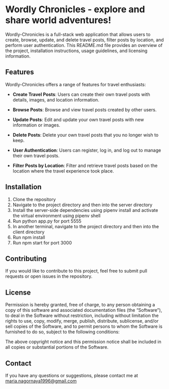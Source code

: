 # Wordly Chronicles - explore and share world adventures!

Wordly-Chronicles is a full-stack web application that allows users to create, browse, update, and delete travel posts, filter posts by location, and perform user authentication. This README.md file provides an overview of the project, installation instructions, usage guidelines, and licensing information.

## Features
Wordly-Chronicles offers a range of features for travel enthusiasts:

- **Create Travel Posts**: Users can create their own travel posts with details, images, and location information.

- **Browse Posts**: Browse and view travel posts created by other users.

- **Update Posts**: Edit and update your own travel posts with new information or images.

- **Delete Posts**: Delete your own travel posts that you no longer wish to keep.

- **User Authentication**: Users can register, log in, and log out to manage their own travel posts.

- **Filter Posts by Location**: Filter and retrieve travel posts based on the location where the travel experience took place.


## Installation
1. Clone the repository
2. Navigate to the project directory and then into the server directory
3. Install the server-side dependencies using pipenv install and activate the virtual environment using pipenv shell
4. Run python app.py for port 5555
5. In another terminal, navigate to the project directory and then into the client directory
6. Run npm install
7. Run npm start for port 3000


## Contributing
If you would like to contribute to this project, feel free to submit pull requests or open issues in the repository.

## License
Permission is hereby granted, free of charge, to any person obtaining a copy of this software and associated documentation files (the “Software”), to deal in the Software without restriction, including without limitation the rights to use, copy, modify, merge, publish, distribute, sublicense, and/or sell copies of the Software, and to permit persons to whom the Software is furnished to do so, subject to the following conditions:

The above copyright notice and this permission notice shall be included in all copies or substantial portions of the Software.

## Contact 
If you have any questions or suggestions, please contact me at maria.nagornaya1996@gmail.com